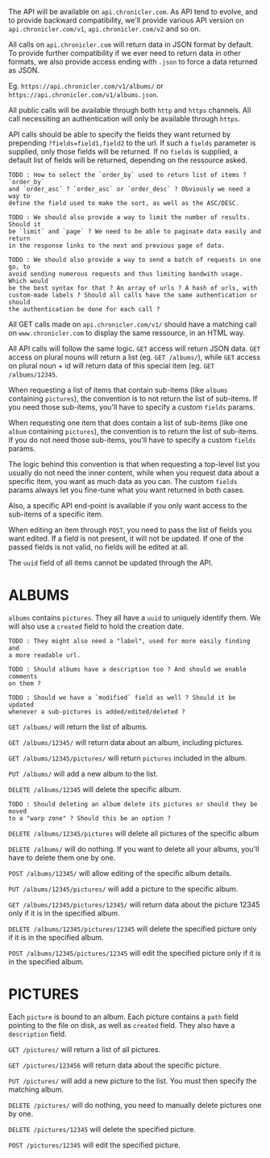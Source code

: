 The API will be available on `api.chronicler.com`. As API tend to evolve, and
to provide backward compatibility, we'll provide various API version on
`api.chronicler.com/v1`, `api.chronicler.com/v2` and so on.

All calls on `api.chronicler.com` will return data in JSON format by default.
To provide further compatibility if we ever need to return data in other
formats, we also provide access ending with `.json` to force a data returned as
JSON.

Eg. `https://api.chronicler.com/v1/albums/` or
`https://api.chronicler.com/v1/albums.json`.

All public calls will be available through both `http` and `https` channels.
All call necessiting an authentication will only be available through `https`.

API calls should be able to specify the fields they want returned by prepending
`?fields=field1,field2` to the url. If such a `fields` parameter is supplied,
only those fields will be returned. If no `fields` is supplied, a default list
of fields will be returned, depending on the ressource asked.

	TODO : How to select the `order_by` used to return list of items ? `order_by`
	and `order_asc` ? `order_asc` or `order_desc` ? Obviously we need a way to
	define the field used to make the sort, as well as the ASC/DESC.

	TODO : We should also provide a way to limit the number of results. Should it
	be `limit` and `page` ? We need to be able to paginate data easily and return
	in the response links to the next and previous page of data.

	TODO : We should also provide a way to send a batch of requests in one go, to
	avoid sending numerous requests and thus limiting bandwith usage. Which would
	be the best syntax for that ? An array of urls ? A hash of urls, with
	custom-made labels ? Should all calls have the same authentication or should
	the authentication be done for each call ?

All GET calls made on `api.chronicler.com/v1/` should have a matching call on
`www.chronicler.com` to display the same ressource, in an HTML way.

All API calls will follow the same logic. `GET` access will return JSON data.
`GET` access on plural nouns will return a list (eg. `GET /albums/`), while
`GET` access on plural noun + id will return data of this special item (eg.
`GET /albums/12345`.

When requesting a list of items that contain sub-items (like `albums`
containing `pictures`), the convention is to not return the list of sub-items.
If you need those sub-items, you'll have to specify a custom `fields` params.

When requesting one item that does contain a list of sub-items (like one
`album` containing `pictures`), the convention is to return the list of
sub-items. 
If you do not need those sub-items, you'll have to specify a custom `fields`
params.

The logic behind this convention is that when requesting a top-level list you
usually do not need the inner content, while when you request data about
a specific item, you want as much data as you can. The custom `fields` params
always let you fine-tune what you want returned in both cases.

Also, a specific API end-point is available if you only want access to the
sub-items of a specific item.

When editing an item through `POST`, you need to pass the list of fields you
want edited. If a field is not present, it will not be updated. If one of the
passed fields is not valid, no fields will be edited at all.

The `uuid` field of all items cannot be updated through the API.




ALBUMS
======

`albums` contains `pictures`. They all have a `uuid` to uniquely identify them.
We will also use a `created` field to hold the creation date.

	TODO : They might also need a "label", used for more easily finding and
	a more readable url.

	TODO : Should albums have a description too ? And should we enable comments
	on them ?

	TODO : Should we have a `modified` field as well ? Should it be updated
	whenever a sub-pictures is added/edited/deleted ?

`GET /albums/` will return the list of albums.
	
`GET /albums/12345/` will return data about an album, including pictures.

`GET /albums/12345/pictures/` will return `pictures` included in the album.

`PUT /albums/` will add a new album to the list.

`DELETE /albums/12345` will delete the specific album.
	
	TODO : Should deleting an album delete its pictures or should they be moved
	to a "warp zone" ? Should this be an option ?

`DELETE /albums/12345/pictures` will delete all pictures of the specific album

`DELETE /albums/` will do nothing. If you want to delete all your albums,
you'll have to delete them one by one.

`POST /albums/12345/` will allow editing of the specific album details.

`PUT /albums/12345/pictures/` will add a picture to the specific album.

`GET /albums/12345/pictures/12345/` will return data about the picture 12345
only if it is in the specified album.

`DELETE /albums/12345/pictures/12345` will delete the specified picture only if
it is in the specified album.

`POST /albums/12345/pictures/12345` will edit the specified picture only if it
is in the specified album.


PICTURES
========

Each `picture` is bound to an album. Each picture contains a `path` field
pointing to the file on disk, as well as `created` field. They also have
a `description` field.

`GET /pictures/` will return a list of all pictures. 

`GET /pictures/123456` will return data about the specific picture.

`PUT /pictures/` will add a new picture to the list. You must then specify the
matching album.

`DELETE /pictures/` will do nothing, you need to manually delete pictures one
by one.

`DELETE /pictures/12345` will delete the specified picture.

`POST /pictures/12345` will edit the specified picture.
	 

